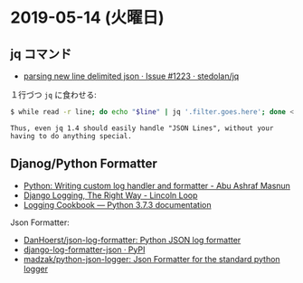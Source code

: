 # 2019-05-14 (火曜日)

## jq コマンド

- [parsing new line delimited json · Issue #1223 · stedolan/jq](https://github.com/stedolan/jq/issues/1223)

１行づつ `jq` に食わせる:

~~~bash 
$ while read -r line; do echo "$line" | jq '.filter.goes.here'; done < inputfile
~~~

`Thus, even jq 1.4 should easily handle "JSON Lines", without your having to do anything special.`

## Djanog/Python Formatter

- [Python: Writing custom log handler and formatter - Abu Ashraf Masnun](http://masnun.com/2015/11/04/python-writing-custom-log-handler-and-formatter.html)
- [Django Logging, The Right Way - Lincoln Loop](https://lincolnloop.com/blog/django-logging-right-way/)
- [Logging Cookbook — Python 3.7.3 documentation](https://docs.python.org/3/howto/logging-cookbook.html)

Json Formatter:

- [DanHoerst/json-log-formatter: Python JSON log formatter](https://github.com/danhoerst/json-log-formatter)
- [django-log-formatter-json · PyPI](https://pypi.org/project/django-log-formatter-json/)
- [madzak/python-json-logger: Json Formatter for the standard python logger](https://github.com/madzak/python-json-logger)
